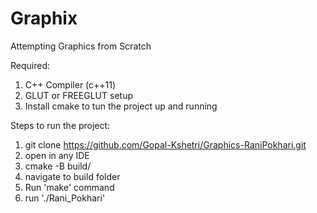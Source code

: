 # Graphix
Attempting Graphics from Scratch

Required:
1) C++ Compiler (c++11)
2) GLUT or FREEGLUT setup
3) Install cmake to tun the project up and running

Steps to run the project:
1. git clone https://github.com/Gopal-Kshetri/Graphics-RaniPokhari.git
2. open in any IDE
3. cmake -B build/
4. navigate to build folder
5. Run 'make' command
5. run './Rani_Pokhari'

